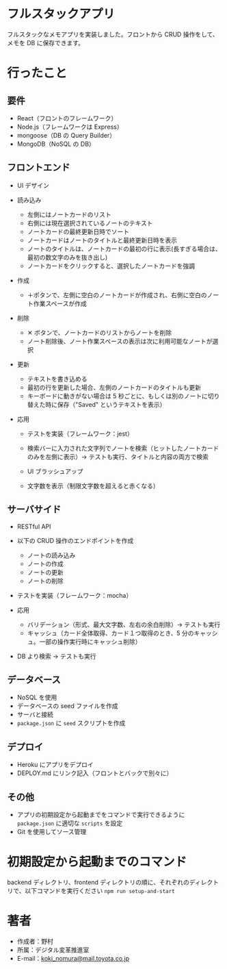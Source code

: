 # フルスタックアプリ

フルスタックなメモアプリを実装しました。フロントから CRUD 操作をして、メモを DB に保存できます。

# 行ったこと

## 要件

- React（フロントのフレームワーク）
- Node.js（フレームワークは Express）
- mongoose（DB の Query Builder）
- MongoDB（NoSQL の DB）

## フロントエンド

- UI デザイン
- 読み込み
  - 左側にはノートカードのリスト
  - 右側には現在選択されているノートのテキスト
  - ノートカードの最終更新日時でソート
  - ノートカードはノートのタイトルと最終更新日時を表示
  - ノートのタイトルは、ノートカードの最初の行に表示(長すぎる場合は、最初の数文字のみを抜き出し)
  - ノートカードをクリックすると、選択したノートカードを強調
- 作成
  - ＋ボタンで、左側に空白のノートカードが作成され、右側に空白のノート作業スペースが作成
- 削除
  - ✕ ボタンで、ノートカードのリストからノートを削除
  - ノート削除後、ノート作業スペースの表示は次に利用可能なノートが選択
- 更新

  - テキストを書き込める
  - 最初の行を更新した場合、左側のノートカードのタイトルも更新
  - キーボードに動きがない場合は 5 秒ごとに、もしくは別のノートに切り替えた時に保存（"Saved" というテキストを表示）

- 応用

  - テストを実装（フレームワーク：jest）
  - 検索バーに入力された文字列でノートを検索（ヒットしたノートカードのみを左側に表示）→ テストも実行、タイトルと内容の両方で検索

  - UI ブラッシュアップ
  - 文字数を表示（制限文字数を超えると赤くなる）

## サーバサイド

- RESTful API
- 以下の CRUD 操作のエンドポイントを作成
  - ノートの読み込み
  - ノートの作成
  - ノートの更新
  - ノートの削除
- テストを実装（フレームワーク：mocha）

- 応用

  - バリデーション（形式、最大文字数、左右の余白削除）→ テストも実行
  - キャッシュ（カード全体取得、カード１つ取得のとき、5 分のキャッシュ。一部の操作実行時にキャッシュ削除）

- DB より検索 → テストも実行

## データベース

- NoSQL を使用
- データベースの seed ファイルを作成
- サーバと接続
- `package.json` に `seed` スクリプトを作成

## デプロイ

- Heroku にアプリをデプロイ
- DEPLOY.md にリンク記入（フロントとバックで別々に）

## その他

- アプリの初期設定から起動までをコマンドで実行できるように `package.json` に適切な `scripts` を設定
- Git を使用してソース管理

# 初期設定から起動までのコマンド

backend ディレクトリ、frontend ディレクトリの順に、それぞれのディレクトリで、以下コマンドを実行ください
`npm run setup-and-start`

# 著者

- 作成者：野村
- 所属：デジタル変革推進室
- E-mail：koki_nomura@mail.toyota.co.jp
